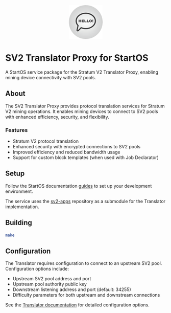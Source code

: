 <p align="center">
  <img src="icon.png" alt="Project Logo" width="21%">
</p>

# SV2 Translator Proxy for StartOS

A StartOS service package for the Stratum V2 Translator Proxy, enabling mining device connectivity with SV2 pools.

## About

The SV2 Translator Proxy provides protocol translation services for Stratum V2 mining operations. It enables mining devices to connect to SV2 pools with enhanced efficiency, security, and flexibility.

### Features

- Stratum V2 protocol translation
- Enhanced security with encrypted connections to SV2 pools
- Improved efficiency and reduced bandwidth usage
- Support for custom block templates (when used with Job Declarator)

## Setup

Follow the StartOS documentation [guides](https://docs.start9.com/packaging-guide/environment-setup.html) to set up your development environment.

The service uses the [sv2-apps](https://github.com/stratum-mining/sv2-apps) repository as a submodule for the Translator implementation.

## Building

```bash
make
```

## Configuration

The Translator requires configuration to connect to an upstream SV2 pool. Configuration options include:

- Upstream SV2 pool address and port
- Upstream pool authority public key
- Downstream listening address and port (default: 34255)
- Difficulty parameters for both upstream and downstream connections

See the [Translator documentation](https://github.com/stratum-mining/sv2-apps/blob/main/miner-apps/translator/README.md) for detailed configuration options.
